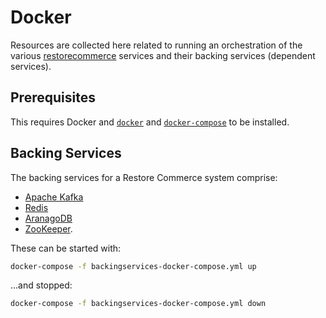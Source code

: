 # Docker

Resources are collected here related to running an orchestration of the various [restorecommerce](https://github.com/restorecommerce) services and their backing services (dependent services).

## Prerequisites

This requires Docker and [`docker`](https://docs.docker.com/) and [`docker-compose`](https://docs.docker.com/compose/) to be installed.

## Backing Services

The backing services for a Restore Commerce system comprise:

- [Apache Kafka](https://kafka.apache.org/)
- [Redis](https://redis.io/)
- [AranagoDB](https://www.arangodb.com/) 
- [ZooKeeper](https://zookeeper.apache.org/).

These can be started with:

```sh
docker-compose -f backingservices-docker-compose.yml up
```

...and stopped:

```sh
docker-compose -f backingservices-docker-compose.yml down
```
